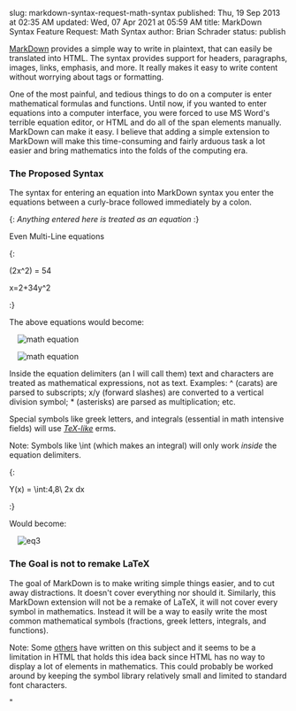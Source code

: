 slug: markdown-syntax-request-math-syntax
published: Thu, 19 Sep 2013 at 02:35 AM
updated: Wed, 07 Apr 2021 at 05:59 AM
title: MarkDown Syntax Feature Request: Math Syntax
author: Brian Schrader
status: publish 

<p><a href="http://daringfireball.net/projects/markdown/">MarkDown</a> provides a simple way to write in plaintext, that can easily be translated into HTML. The syntax provides support for headers, paragraphs, images, links, emphasis, and more. It really makes it easy to write content without worrying about tags or formatting. </p><p>One of the most painful, and tedious things to do on a computer is enter mathematical formulas and functions. Until now, if you wanted to enter equations into a computer interface, you were forced to use MS Word's terrible equation editor, or HTML and do all of the span elements manually. MarkDown can make it easy. I believe that adding a simple extension to MarkDown will make this time-consuming and fairly arduous task a lot easier and bring mathematics into the folds of the computing era.</p><h3>The Proposed Syntax</h3><p>The syntax for entering an equation into MarkDown syntax you enter the equations between a curly-brace followed immediately by a colon.</p><p>{: <em>Anything entered here is treated as an equation</em> :}</p><p>Even Multi-Line equations</p><p>{: </p><p>(2x^2) = 54</p><p>x=2+34y^2</p><p>:}</p><p>The above equations would become:</p><p></p><p><img style="margin-left:15px;" src="http://images.biteofanapple.com/blog/eq1.png" alt="math equation"/></p><p><img style="margin-left:15px;" src="http://images.biteofanapple.com/blog/eq2.png" alt="math equation"/></p><p></p><p>Inside the equation delimiters (an I will call them) text and characters are treated as mathematical expressions, not as text. Examples: ^ (carats) are parsed to subscripts; x/y (forward slashes) are converted to a vertical division symbol; * (asterisks) are parsed as multiplication; etc.</p><p>Special symbols like greek letters, and integrals (essential in math intensive fields) will use <em><a href="http://web.ift.uib.no/Teori/KURS/WRK/TeX/symALL.html">TeX-like</a></em> 	erms. </p><p>Note: Symbols like \int (which makes an integral) will only work <em>inside</em> the equation delimiters.  </p><p>{:</p><p>Y(x) = \int:4,8\ 2x dx</p><p>:}</p><p>Would become:</p><p><img style="margin-left:15px;" src="http://images.biteofanapple.com/blog/eq3.png" alt="eq3"/></p><h3>The Goal is not to remake LaTeX</h3><p>The goal of MarkDown is to make writing simple things easier, and to cut away distractions. It doesn't cover everything nor should it. Similarly, this MarkDown extension will not be a remake of LaTeX, it will not cover every symbol in mathematics. Instead it will be a way to easily write the most common mathematical symbols (fractions, greek letters, integrals, and functions). </p><p>Note: Some <a href="http://www.cs.tut.fi/~jkorpela/math/">others</a> have written on this subject and it seems to be a limitation in HTML that holds this idea back since HTML has no way to display a lot of elements in mathematics. This could probably be worked around by keeping the symbol library relatively small and limited to standard font characters.</p>"  